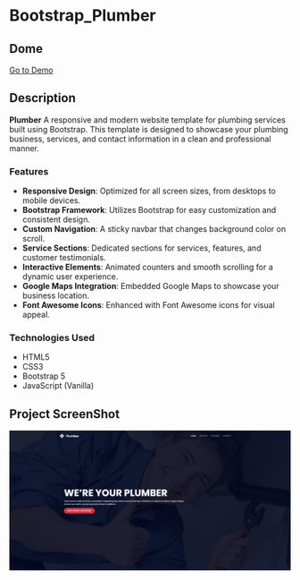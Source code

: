 # Bootstrap_Plumber

## Dome 
[Go to Demo](https://mohammedelsisi21.github.io/Bootstrap_Plumber/)

## Description
**Plumber** A responsive and modern website template for plumbing services built using Bootstrap. This template is designed to showcase your plumbing business, services, and contact information in a clean and professional manner.

### Features
- **Responsive Design**: Optimized for all screen sizes, from desktops to mobile devices.
- **Bootstrap Framework**: Utilizes Bootstrap for easy customization and consistent design.
- **Custom Navigation**: A sticky navbar that changes background color on scroll.
- **Service Sections**: Dedicated sections for services, features, and customer testimonials.
- **Interactive Elements**: Animated counters and smooth scrolling for a dynamic user experience.
- **Google Maps Integration**: Embedded Google Maps to showcase your business location.
- **Font Awesome Icons**: Enhanced with Font Awesome icons for visual appeal.

### Technologies Used
- HTML5
- CSS3
- Bootstrap 5
- JavaScript (Vanilla)



## Project ScreenShot
![Project ScreenShot](./images/GitHub.png)